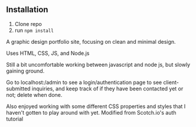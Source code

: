 ## Installation

1. Clone repo
2. run `npm install`

A graphic design portfolio site, focusing on clean and minimal design.

Uses HTML, CSS, JS, and Node.js

Still a bit uncomfortable working between javascript and node js, but slowly gaining ground.

Go to localhost:/admin to see a login/authentication page to see client-submitted inquiries, and keep track of if they have been contacted yet or not; delete when done.

Also enjoyed working with some different CSS properties and styles that I haven't gotten to play around with yet.
Modified from Scotch.io's auth tutorial

